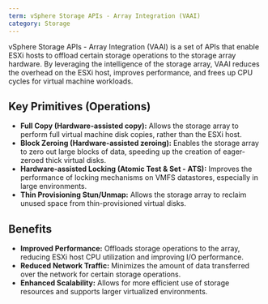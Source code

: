 ```yaml
---
term: vSphere Storage APIs - Array Integration (VAAI)
category: Storage
---
```


vSphere Storage APIs - Array Integration (VAAI) is a set of APIs that enable ESXi hosts to offload certain storage operations to the storage array hardware. By leveraging the intelligence of the storage array, VAAI reduces the overhead on the ESXi host, improves performance, and frees up CPU cycles for virtual machine workloads.

## Key Primitives (Operations)

*   **Full Copy (Hardware-assisted copy):** Allows the storage array to perform full virtual machine disk copies, rather than the ESXi host.
*   **Block Zeroing (Hardware-assisted zeroing):** Enables the storage array to zero out large blocks of data, speeding up the creation of eager-zeroed thick virtual disks.
*   **Hardware-assisted Locking (Atomic Test & Set - ATS):** Improves the performance of locking mechanisms on VMFS datastores, especially in large environments.
*   **Thin Provisioning Stun/Unmap:** Allows the storage array to reclaim unused space from thin-provisioned virtual disks.

## Benefits

*   **Improved Performance:** Offloads storage operations to the array, reducing ESXi host CPU utilization and improving I/O performance.
*   **Reduced Network Traffic:** Minimizes the amount of data transferred over the network for certain storage operations.
*   **Enhanced Scalability:** Allows for more efficient use of storage resources and supports larger virtualized environments.
